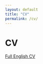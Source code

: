 ```yaml
---
layout: default
title: "CV"
permalink: /cv/
---
```


# CV

[Full English CV](https://github.com/salvapineda/website/blob/main/CV.pdf)
